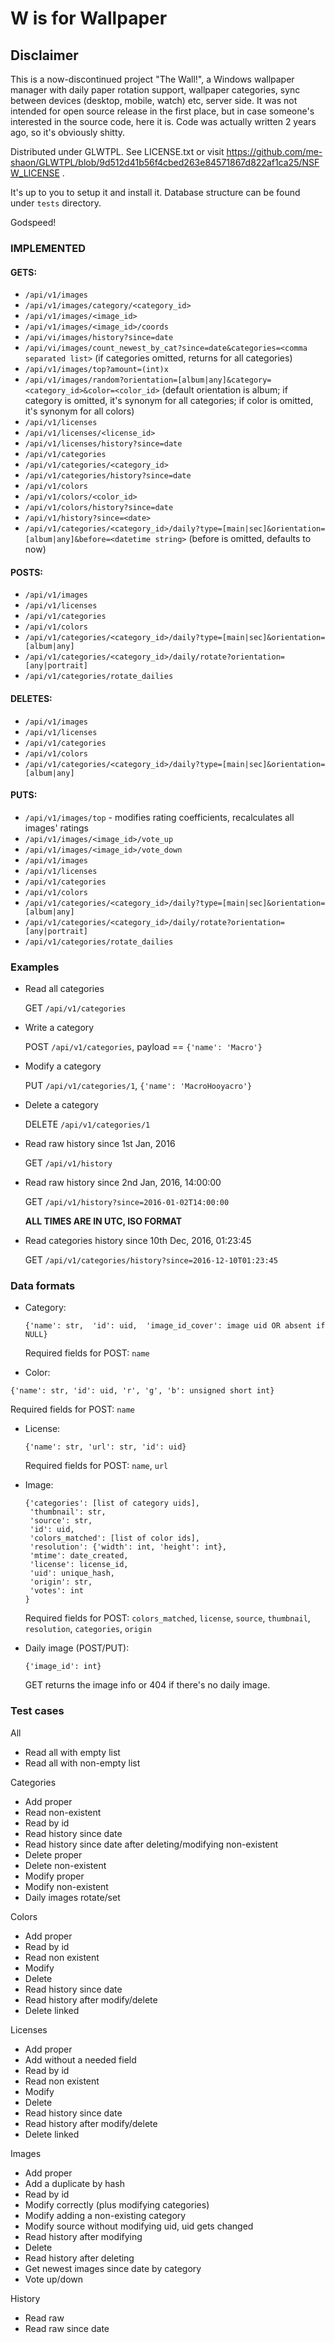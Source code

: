 # W is for Wallpaper

## Disclaimer

This is a now-discontinued project "The Wall!", a Windows wallpaper manager with daily paper rotation support, wallpaper categories, sync between devices (desktop, mobile, watch) etc, server side. It was not intended for open source release in the first place, but in case someone's interested in the source code, here it is.
Code was actually written 2 years ago, so it's obviously shitty.

Distributed under GLWTPL. See LICENSE.txt or visit https://github.com/me-shaon/GLWTPL/blob/9d512d41b56f4cbed263e84571867d822af1ca25/NSFW_LICENSE .

It's up to you to setup it and install it. Database structure can be found under `tests` directory.

Godspeed!

### IMPLEMENTED

#### GETS:

- `/api/v1/images`
- `/api/v1/images/category/<category_id>`
- `/api/v1/images/<image_id>`
- `/api/v1/images/<image_id>/coords`
- `/api/vi/images/history?since=date`
- `/api/vi/images/count_newest_by_cat?since=date&categories=<comma separated list>` (if categories omitted, returns for
 all categories)
- `/api/v1/images/top?amount=(int)x`
- `/api/v1/images/random?orientation=[album|any]&category=<category_id>&color=<color_id>`  (default orientation is album; 
if category is omitted, it's synonym for all categories; if color is omitted, 
it's synonym for all colors)
- `/api/v1/licenses`
- `/api/v1/licenses/<license_id>`
- `/api/v1/licenses/history?since=date`
- `/api/v1/categories`
- `/api/v1/categories/<category_id>`
- `/api/v1/categories/history?since=date`
- `/api/v1/colors`
- `/api/v1/colors/<color_id>`
- `/api/v1/colors/history?since=date`
- `/api/v1/history?since=<date>`
- `/api/v1/categories/<category_id>/daily?type=[main|sec]&orientation=[album|any]&before=<datetime string>` (before 
is omitted, defaults to now)

#### POSTS:
- `/api/v1/images`
- `/api/v1/licenses`
- `/api/v1/categories`
- `/api/v1/colors`
- `/api/v1/categories/<category_id>/daily?type=[main|sec]&orientation=[album|any]`
- `/api/v1/categories/<category_id>/daily/rotate?orientation=[any|portrait]`
- `/api/v1/categories/rotate_dailies`

#### DELETES:
- `/api/v1/images`
- `/api/v1/licenses`
- `/api/v1/categories`
- `/api/v1/colors`
- `/api/v1/categories/<category_id>/daily?type=[main|sec]&orientation=[album|any]`

#### PUTS:
- `/api/v1/images/top` - modifies rating coefficients, recalculates all images' ratings
- `/api/v1/images/<image_id>/vote_up`
- `/api/v1/images/<image_id>/vote_down`
- `/api/v1/images`
- `/api/v1/licenses`
- `/api/v1/categories`
- `/api/v1/colors`
- `/api/v1/categories/<category_id>/daily?type=[main|sec]&orientation=[album|any]`
- `/api/v1/categories/<category_id>/daily/rotate?orientation=[any|portrait]`
- `/api/v1/categories/rotate_dailies`

### Examples
- Read all categories

  GET `/api/v1/categories`

- Write a category

  POST `/api/v1/categories`, payload == `{'name': 'Macro'}`

- Modify a category

  PUT `/api/v1/categories/1`, `{'name': 'MacroHooyacro'}`

- Delete a category

  DELETE `/api/v1/categories/1`

- Read raw history since 1st Jan, 2016

  GET `/api/v1/history`

- Read raw history since 2nd Jan, 2016, 14:00:00

  GET `/api/v1/history?since=2016-01-02T14:00:00`

  **ALL TIMES ARE IN UTC, ISO FORMAT**

- Read categories history since 10th Dec, 2016, 01:23:45

  GET `/api/v1/categories/history?since=2016-12-10T01:23:45`

### Data formats

- Category:

  `{'name': str, 
    'id': uid, 
    'image_id_cover': image uid OR absent if NULL}`

  Required fields for POST: `name`

- Color:

 `{'name': str, 'id': uid, 'r', 'g', 'b': unsigned short int}`
 
  Required fields for POST: `name`

- License:

  `{'name': str, 'url': str, 'id': uid}`
  
  Required fields for POST: `name`, `url`

- Image:

      {'categories': [list of category uids], 
       'thumbnail': str, 
       'source': str, 
       'id': uid, 
       'colors_matched': [list of color ids],
       'resolution': {'width': int, 'height': int}, 
       'mtime': date_created, 
       'license': license_id,
       'uid': unique_hash, 
       'origin': str, 
       'votes': int
      }
      
  Required fields for POST: `colors_matched`, `license`, `source`, `thumbnail`,
                         `resolution`, `categories`, `origin`


- Daily image (POST/PUT):

  `{'image_id': int}`
  
  GET returns the image info or 404 if there's no daily image.

### Test cases

All

- Read all with empty list
- Read all with non-empty list

Categories

- Add proper
- Read non-existent
- Read by id
- Read history since date
- Read history since date after deleting/modifying non-existent
- Delete proper
- Delete non-existent
- Modify proper
- Modify non-existent
- Daily images rotate/set

Colors

- Add proper
- Read by id
- Read non existent
- Modify
- Delete
- Read history since date
- Read history after modify/delete
- Delete linked

Licenses

- Add proper
- Add without a needed field
- Read by id
- Read non existent
- Modify
- Delete
- Read history since date
- Read history after modify/delete
- Delete linked

Images

- Add proper
- Add a duplicate by hash
- Read by id
- Modify correctly (plus modifying categories)
- Modify adding a non-existing category
- Modify source without modifying uid, uid gets changed
- Read history after modifying
- Delete
- Read history after deleting
- Get newest images since date by category
- Vote up/down

History

- Read raw
- Read raw since date

